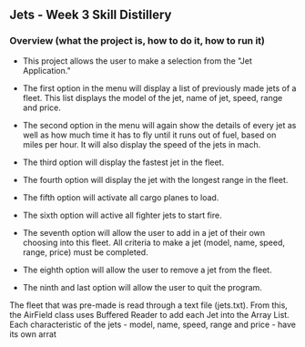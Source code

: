 ## Jets - Week 3 Skill Distillery

### Overview (what the project is, how to do it, how to run it)
- This project allows the user to make a selection from the "Jet Application."

- The first option in the menu will display a list of previously made jets of a fleet. This list displays the model of the jet, name of jet, speed, range and price.

- The second option in the menu will again show the details of every jet as well as how much time it has to fly until it runs out of fuel, based on miles per hour. It will also display the speed of the jets in mach.

- The third option will display the fastest jet in the fleet.

- The fourth option will display the jet with the longest range in the fleet.

- The fifth option will activate all cargo planes to load.

- The sixth option will active all fighter jets to start fire. 

- The seventh option will allow the user to add in a jet of their own choosing into this fleet. All criteria to make a jet (model, name, speed, range, price) must be completed. 

- The eighth option will allow the user to remove a jet from the fleet. 

- The ninth and last option will allow the user to quit the program.

The fleet that was pre-made is read through a text file (jets.txt). From this, the AirField class uses Buffered Reader to add each Jet into the Array List. Each characteristic of the jets - model, name, speed, range and price - have its own arrat



